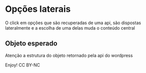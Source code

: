 # Opções laterais
O click em opções que são recuperadas de uma api, são dispostas lateralmente e a escolha de uma delas muda o conteúdo central

## Objeto esperado
Atenção a estrutura do objeto retornado pela api do wordpress

Enjoy!
CC BY-NC